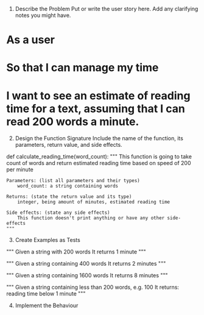 1. Describe the Problem
Put or write the user story here. Add any clarifying notes you might have.

# As a user
# So that I can manage my time
# I want to see an estimate of reading time for a text, assuming that I can read 200 words a minute.


2. Design the Function Signature
Include the name of the function, its parameters, return value, and side effects.

def calculate_reading_time(word_count):
""" This function is going to take count of words and return estimated reading time
    based on speed of 200 per minute

    Parameters: (list all parameters and their types)
        word_count: a string containing words

    Returns: (state the return value and its type)
        integer, being amount of minutes, estimated reading time

    Side effects: (state any side effects)
        This function doesn't print anything or have any other side-effects
    """

3. Create Examples as Tests

"""
Given a string with 200 words
It returns 1 minute
"""

"""
Given a string containing 400 words
It returns 2 minutes
"""

"""
Given a string containing 1600 words
It returns 8 minutes
"""

"""
Given a string containing less than 200 words, e.g. 100
It returns: reading time below 1 minute
"""

4. Implement the Behaviour